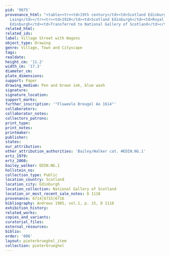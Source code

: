 ```yaml
---
pid: '9675'
provenance_html: "<table><tr><td>19th century</td><td>Scotland Edinburgh</td><td>David
  Laing</td></tr><tr><td>1910</td><td>Scotland Edinburgh</td><td>Royal Scottish Academy</td></tr><tr><td>1910</td><td>Scotland
  Edinburgh</td><td>Transferred to National Gallery of Scotland</td></tr></table>"
related_html:
related_ids:
label: Village Street with Wagons
object_type: Drawing
genre: Village, Town and Cityscape
tags:
realdate:
height_cm: '11.2'
width_cm: '17.3'
diameter_cm:
plate_dimensions:
support: Paper
drawing_medium: Pen and brown ink, blue wash
signature:
signature_location:
support_marks:
further_inscription: '"Fluweele Breugel Ao 1614"'
collaborators:
collaborator_notes:
collectors_patrons:
print_type:
print_notes:
printmaker:
publisher:
states:
our_attribution:
other_attribution_authorities: 'Bailey/Walker cat. #EDIN.NG.1'
ertz_1979:
ertz_2008:
bailey_walker: EDIN.NG.1
hollstein_no:
collection_type: Public
location_country: Scotland
location_city: Edinburgh
location_collection: National Gallery of Scotland
location_or_most_recent_sale_notes: D 1118
provenance: 6714|6715|6716
bibliography: Andrews 1985, vol.1, p. 15, D 1118
exhibition_history:
related_works:
copies_and_variants:
curatorial_files:
external_resources:
biblio:
order: '006'
layout: pieterbrueghel_item
collection: pieterbrueghel
---
```

